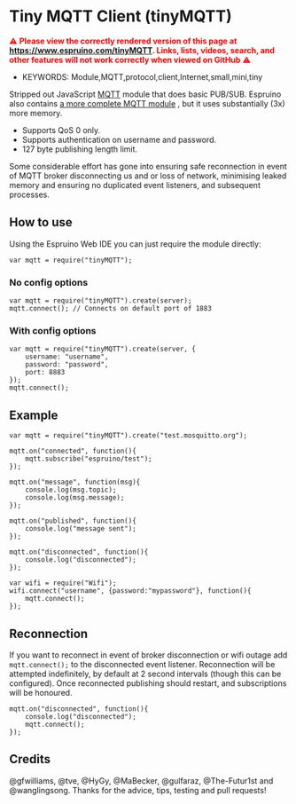 <!--- Copyright (c) 2018 Ollie Phillips. See the file LICENSE for copying permission. -->
Tiny MQTT Client (tinyMQTT)
===========================

<span style="color:red">:warning: **Please view the correctly rendered version of this page at https://www.espruino.com/tinyMQTT. Links, lists, videos, search, and other features will not work correctly when viewed on GitHub** :warning:</span>

* KEYWORDS: Module,MQTT,protocol,client,Internet,small,mini,tiny

Stripped out JavaScript [MQTT](http://mqtt.org/) module that does basic PUB/SUB. Espruino also contains [a more complete MQTT module](/MQTT) , but it uses substantially (3x) more memory.

- Supports QoS 0 only.
- Supports authentication on username and password.
- 127 byte publishing length limit.

Some considerable effort has gone into ensuring safe reconnection in event of MQTT broker disconnecting us and or loss of network, minimising leaked memory and ensuring no duplicated event listeners, and subsequent processes.

## How to use

Using the Espruino Web IDE you can just require the module directly:

```
var mqtt = require("tinyMQTT");
```

### No config options

```
var mqtt = require("tinyMQTT").create(server);
mqtt.connect(); // Connects on default port of 1883
```
### With config options

```
var mqtt = require("tinyMQTT").create(server, {
	username: "username",
	password: "password",
	port: 8883
});
mqtt.connect();
```

## Example

```
var mqtt = require("tinyMQTT").create("test.mosquitto.org");

mqtt.on("connected", function(){
	mqtt.subscribe("espruino/test");
});

mqtt.on("message", function(msg){
	console.log(msg.topic);
	console.log(msg.message);
});

mqtt.on("published", function(){
	console.log("message sent");
});

mqtt.on("disconnected", function(){
	console.log("disconnected");
});

var wifi = require("Wifi");
wifi.connect("username", {password:"mypassword"}, function(){
	mqtt.connect();
});
```

## Reconnection

If you want to reconnect in event of broker disconnection or wifi outage add ```mqtt.connect();``` to the disconnected event listener. Reconnection will be attempted indefinitely, by default at 2 second intervals (though this can be configured). Once reconnected publishing should restart, and subscriptions will be honoured.

```
mqtt.on("disconnected", function(){
	console.log("disconnected");
	mqtt.connect();
});

```

## Credits

@gfwilliams, @tve, @HyGy, @MaBecker, @gulfaraz, @The-Futur1st and @wanglingsong. Thanks for the advice, tips, testing and pull requests!

